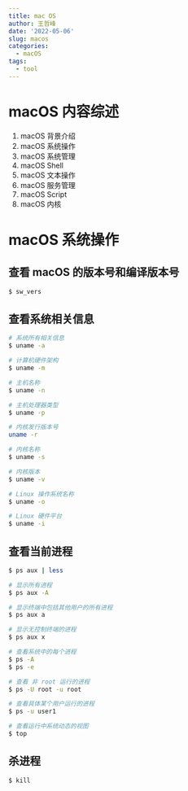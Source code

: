 ```yaml
---
title: mac OS
author: 王哲峰
date: '2022-05-06'
slug: macos
categories:
  - macOS
tags:
  - tool
---
```



# macOS 内容综述

1. macOS 背景介绍
2. macOS 系统操作
3. macOS 系统管理
4. macOS Shell
5. macOS 文本操作
6. macOS 服务管理
7. macOS Script
8. macOS 内核

# macOS 系统操作

## 查看 macOS 的版本号和编译版本号

```bash
$ sw_vers
```

## 查看系统相关信息

```bash
# 系统所有相关信息
$ uname -a

# 计算机硬件架构
$ uname -m

# 主机名称
$ uname -n

# 主机处理器类型
$ uname -p

# 内核发行版本号
uname -r

# 内核名称
$ uname -s

# 内核版本
$ uname -v

# Linux 操作系统名称
$ uname -o

# Linux 硬件平台
$ uname -i
```

## 查看当前进程

```bash
$ ps aux | less

# 显示所有进程
$ ps aux -A

# 显示终端中包括其他用户的所有进程
$ ps aux a

# 显示无控制终端的进程
$ ps aux x

# 查看系统中的每个进程
$ ps -A
$ ps -e

# 查看 非 root 运行的进程
$ ps -U root -u root

# 查看具体某个用户运行的进程
$ ps -u user1

# 查看运行中系统动态的视图
$ top
```

## 杀进程

```bash
$ kill
```